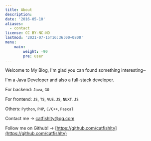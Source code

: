 ```yaml
---
title: About
description: 
date: '2016-05-10'
aliases:
  - contact
license: CC BY-NC-ND
lastmod: '2021-07-15T16:36:00+0800'
menu:
    main: 
        weight: -90
        pre: user
---
```


Welcome to My Blog, I'm glad you can found something interesting~

I'm a Java Developer and also a full-stack developer. 

For backend: `Java`, `GO`

For frontend: `JS`, `TS`, `VUE.JS`, `NUXT.JS`

Others: `Python`, `PHP`, `C/C++`, `Pascal`

Contact me -> [catfishlty@qq.com](mailto:catfishlty@qq.com)

Follow me on Github! -> [https://github.com/catfishlty](https://github.com/catfishlty)
